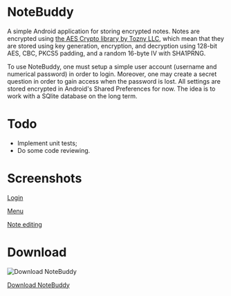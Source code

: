 # NoteBuddy
A simple Android application for storing encrypted notes. Notes are encrypted using [the AES Crypto library by Tozny LLC](https://github.com/tozny/java-aes-crypto), which mean that they are stored using key generation, encryption, and decryption using 128-bit AES, CBC, PKCS5 padding, and a random 16-byte IV with SHA1PRNG.

To use NoteBuddy, one must setup a simple user account (username and numerical password) in order to login. Moreover, one may create a secret question in order to gain access when the password is lost. All settings are stored encrypted in Android's Shared Preferences for now. The idea is to work with a SQlite database on the long term.

# Todo
- Implement unit tests;
- Do some code reviewing.

# Screenshots
[Login](http://imgur.com/tyCq6Nu)

[Menu](http://imgur.com/Amme6pb)

[Note editing](http://imgur.com/Cnzwmbd)

# Download
![Download NoteBuddy](https://upload.wikimedia.org/wikipedia/commons/thumb/0/0d/Get_it_on_F-Droid.svg/320px-Get_it_on_F-Droid.svg.png)

[Download NoteBuddy](https://f-droid.org/repository/browse/?fdfilter=notebuddy&fdid=nl.yoerinijs.notebuddy)
